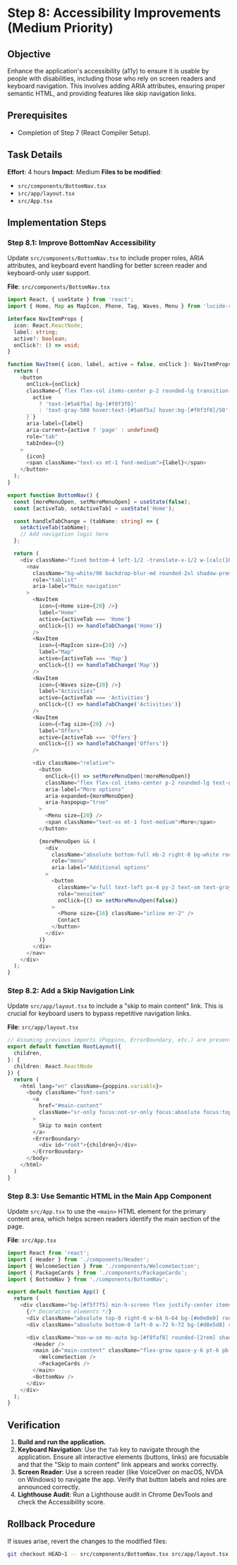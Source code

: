 # Step 8: Accessibility Improvements (Medium Priority)

## Objective
Enhance the application's accessibility (a11y) to ensure it is usable by people with disabilities, including those who rely on screen readers and keyboard navigation. This involves adding ARIA attributes, ensuring proper semantic HTML, and providing features like skip navigation links.

## Prerequisites
- Completion of Step 7 (React Compiler Setup).

## Task Details
**Effort**: 4 hours
**Impact**: Medium
**Files to be modified**:
- `src/components/BottomNav.tsx`
- `src/app/layout.tsx`
- `src/App.tsx`

## Implementation Steps

### Step 8.1: Improve BottomNav Accessibility

Update `src/components/BottomNav.tsx` to include proper roles, ARIA attributes, and keyboard event handling for better screen reader and keyboard-only user support.

**File**: `src/components/BottomNav.tsx`
```typescript
import React, { useState } from 'react';
import { Home, Map as MapIcon, Phone, Tag, Waves, Menu } from 'lucide-react';

interface NavItemProps {
  icon: React.ReactNode;
  label: string;
  active?: boolean;
  onClick?: () => void;
}

function NavItem({ icon, label, active = false, onClick }: NavItemProps) {
  return (
    <button
      onClick={onClick}
      className={`flex flex-col items-center p-2 rounded-lg transition-colors focus:outline-none focus:ring-2 focus:ring-[#5a6f5a] focus:ring-offset-2 ${
        active
          ? 'text-[#5a6f5a] bg-[#f0f3f0]'
          : 'text-gray-500 hover:text-[#5a6f5a] hover:bg-[#f0f3f0]/50'
      }`}
      aria-label={label}
      aria-current={active ? 'page' : undefined}
      role="tab"
      tabIndex={0}
    >
      {icon}
      <span className="text-xs mt-1 font-medium">{label}</span>
    </button>
  );
}

export function BottomNav() {
  const [moreMenuOpen, setMoreMenuOpen] = useState(false);
  const [activeTab, setActiveTab] = useState('Home');

  const handleTabChange = (tabName: string) => {
    setActiveTab(tabName);
    // Add navigation logic here
  };

  return (
    <div className="fixed bottom-4 left-1/2 -translate-x-1/2 w-[calc(100%-2rem)] max-w-[calc(24rem-2rem)] z-50">
      <nav
        className="bg-white/90 backdrop-blur-md rounded-2xl shadow-premium flex items-center justify-around p-2 border border-white/40"
        role="tablist"
        aria-label="Main navigation"
      >
        <NavItem
          icon={<Home size={20} />}
          label="Home"
          active={activeTab === 'Home'}
          onClick={() => handleTabChange('Home')}
        />
        <NavItem
          icon={<MapIcon size={20} />}
          label="Map"
          active={activeTab === 'Map'}
          onClick={() => handleTabChange('Map')}
        />
        <NavItem
          icon={<Waves size={20} />}
          label="Activities"
          active={activeTab === 'Activities'}
          onClick={() => handleTabChange('Activities')}
        />
        <NavItem
          icon={<Tag size={20} />}
          label="Offers"
          active={activeTab === 'Offers'}
          onClick={() => handleTabChange('Offers')}
        />

        <div className="relative">
          <button
            onClick={() => setMoreMenuOpen(!moreMenuOpen)}
            className="flex flex-col items-center p-2 rounded-lg text-gray-500 hover:text-[#5a6f5a] hover:bg-[#f0f3f0]/50 transition-colors focus:outline-none focus:ring-2 focus:ring-[#5a6f5a] focus:ring-offset-2"
            aria-label="More options"
            aria-expanded={moreMenuOpen}
            aria-haspopup="true"
          >
            <Menu size={20} />
            <span className="text-xs mt-1 font-medium">More</span>
          </button>

          {moreMenuOpen && (
            <div
              className="absolute bottom-full mb-2 right-0 bg-white rounded-lg shadow-premium border border-white/40 py-2 min-w-[120px]"
              role="menu"
              aria-label="Additional options"
            >
              <button
                className="w-full text-left px-4 py-2 text-sm text-gray-700 hover:bg-[#f0f3f0] focus:outline-none focus:bg-[#f0f3f0]"
                role="menuitem"
                onClick={() => setMoreMenuOpen(false)}
              >
                <Phone size={16} className="inline mr-2" />
                Contact
              </button>
            </div>
          )}
        </div>
      </nav>
    </div>
  );
}
```

### Step 8.2: Add a Skip Navigation Link

Update `src/app/layout.tsx` to include a "skip to main content" link. This is crucial for keyboard users to bypass repetitive navigation links.

**File**: `src/app/layout.tsx`
```typescript
// Assuming previous imports (Poppins, ErrorBoundary, etc.) are present
export default function RootLayout({
  children,
}: {
  children: React.ReactNode
}) {
  return (
    <html lang="en" className={poppins.variable}>
      <body className="font-sans">
        <a
          href="#main-content"
          className="sr-only focus:not-sr-only focus:absolute focus:top-4 focus:left-4 bg-[#5a6f5a] text-white px-4 py-2 rounded-lg z-50 focus:outline-none focus:ring-2 focus:ring-white"
        >
          Skip to main content
        </a>
        <ErrorBoundary>
          <div id="root">{children}</div>
        </ErrorBoundary>
      </body>
    </html>
  )
}
```

### Step 8.3: Use Semantic HTML in the Main App Component

Update `src/App.tsx` to use the `<main>` HTML element for the primary content area, which helps screen readers identify the main section of the page.

**File**: `src/App.tsx`
```typescript
import React from 'react';
import { Header } from './components/Header';
import { WelcomeSection } from './components/WelcomeSection';
import { PackageCards } from './components/PackageCards';
import { BottomNav } from './components/BottomNav';

export default function App() {
  return (
    <div className="bg-[#f5f7f5] min-h-screen flex justify-center items-center p-4 relative overflow-hidden">
      {/* Decorative elements */}
      <div className="absolute top-0 right-0 w-64 h-64 bg-[#e0e8e0] rounded-full opacity-30 -translate-y-1/2 translate-x-1/2 blur-3xl" aria-hidden="true" />
      <div className="absolute bottom-0 left-0 w-72 h-72 bg-[#d8e5d8] rounded-full opacity-30 translate-y-1/2 -translate-x-1/2 blur-3xl" aria-hidden="true" />

      <div className="max-w-sm mx-auto bg-[#f8faf8] rounded-[2rem] shadow-premium p-4 flex flex-col min-h-[80vh] relative z-10 border border-white/40">
        <Header />
        <main id="main-content" className="flex-grow space-y-6 pt-6 pb-20">
          <WelcomeSection />
          <PackageCards />
        </main>
        <BottomNav />
      </div>
    </div>
  );
}
```

## Verification
1.  **Build and run the application.**
2.  **Keyboard Navigation**: Use the `Tab` key to navigate through the application. Ensure all interactive elements (buttons, links) are focusable and that the "Skip to main content" link appears and works correctly.
3.  **Screen Reader**: Use a screen reader (like VoiceOver on macOS, NVDA on Windows) to navigate the app. Verify that button labels and roles are announced correctly.
4.  **Lighthouse Audit**: Run a Lighthouse audit in Chrome DevTools and check the Accessibility score.

## Rollback Procedure
If issues arise, revert the changes to the modified files:
```bash
git checkout HEAD~1 -- src/components/BottomNav.tsx src/app/layout.tsx src/App.tsx
